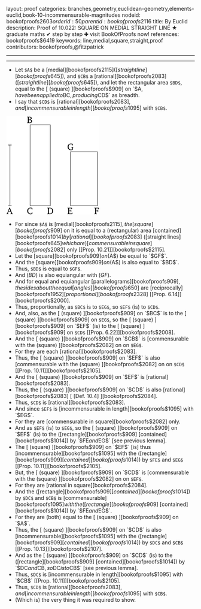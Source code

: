 layout: proof
categories: branches,geometry,euclidean-geometry,elements-euclid,book-10-incommensurable-magnitudes
nodeid: bookofproofs$2603
orderid: 50
parentid: bookofproofs$2116
title: By Euclid
description:  Proof of 10.022: SQUARE ON MEDIAL STRAIGHT LINE &#9733; graduate maths &#10004; step by step &#10010; visit BookOfProofs now!
references: bookofproofs$6419
keywords: line,medial,square,straight,proof
contributors: bookofproofs,@fitzpatrick

---


---

* Let `$A$` be a [medial][bookofproofs$2115] ([straight line][bookofproofs$645]), and `$CB$` a [rational][bookofproofs$2083] ([straight line][bookofproofs$645]), and let the rectangular area `$BD$`, equal to the [ (square) ][bookofproofs$909] on `$A$`, have been applied to `$BC$`, producing `$CD$` as breadth.
* I say that `$CD$` is [rational][bookofproofs$2083], and [incommensurable in length][bookofproofs$1095] with `$CB$`.

![fig022e](https://github.com/bookofproofs/bookofproofs.github.io/blob/main/_sources/_assets/images/euclid/Book10/fig022e.png?raw=true)

* For since `$A$` is [medial][bookofproofs$2115], the [square][bookofproofs$909] on it is equal to a (rectangular) area [contained][bookofproofs$1014] by [rational][bookofproofs$2083] ([straight lines][bookofproofs$645] which are) [commensurable in square][bookofproofs$2082] only [[Prop. 10.21]][bookofproofs$2115].
* Let the [square][bookofproofs$909] on ($A$) be equal to `$GF$`.
* And the [square][bookofproofs$909] on ($A$) is also equal to `$BD$`.
* Thus, `$BD$` is equal to `$GF$`.
* And ($BD$) is also equiangular with ($GF$).
* And for equal and equiangular [parallelograms][bookofproofs$909], the sides about the equal [angles][bookofproofs$650] are [reciprocally][bookofproofs$1952] [proportional][bookofproofs$2328] [[Prop. 6.14]][bookofproofs$2000].
* Thus, proportionally, as `$BC$` is to `$EG$`, so `$EF$` (is) to `$CD$`.
* And, also, as the [ (square) ][bookofproofs$909] on `$BC$` is to the [ (square) ][bookofproofs$909] on `$EG$`, so the [ (square) ][bookofproofs$909] on `$EF$` (is) to the [ (square) ][bookofproofs$909] on `$CD$` [[Prop. 6.22]][bookofproofs$2008].
* And the [ (square) ][bookofproofs$909] on `$CB$` is [commensurable with the (square) ][bookofproofs$2082] on on `$EG$`.
* For they are each [rational][bookofproofs$2083].
* Thus, the [ (square) ][bookofproofs$909] on `$EF$` is also [commensurable with the (square) ][bookofproofs$2082] on on `$CD$` [[Prop. 10.11]][bookofproofs$2105].
* And the [ (square) ][bookofproofs$909] on `$EF$` is [rational][bookofproofs$2083].
* Thus, the [ (square) ][bookofproofs$909] on `$CD$` is also [rational][bookofproofs$2083] [ [Def. 10.4] ][bookofproofs$2084].
* Thus, `$CD$` is [rational][bookofproofs$2083].
* And since `$EF$` is [incommensurable in length][bookofproofs$1095] with `$EG$`.
* For they are [commensurable in square][bookofproofs$2082] only.
* And as `$EF$` (is) to `$EG$`, so the [ (square) ][bookofproofs$909] on `$EF$` (is) to the ([rectangle][bookofproofs$909] [contained][bookofproofs$1014]) by `$FE$` and `$EG$` [see previous lemma].
* The [ (square) ][bookofproofs$909] on `$EF$` [is] thus [incommensurable][bookofproofs$1095] with the ([rectangle][bookofproofs$909] [contained][bookofproofs$1014]) by `$FE$` and `$EG$` [[Prop. 10.11]][bookofproofs$2105].
* But, the [ (square) ][bookofproofs$909] on `$CD$` is [commensurable with the (square) ][bookofproofs$2082] on on `$EF$`.
* For they are [rational in square][bookofproofs$2084].
* And the ([rectangle][bookofproofs$909] [contained][bookofproofs$1014]) by `$DC$` and `$CB$` is [commensurable][bookofproofs$1095] with the ([rectangle][bookofproofs$909] [contained][bookofproofs$1014]) by `$FE$` and `$EG$`.
* For they are (both) equal to the [ (square) ][bookofproofs$909] on `$A$`.
* Thus, the [ (square) ][bookofproofs$909] on `$CD$` is also [incommensurable][bookofproofs$1095] with the ([rectangle][bookofproofs$909] [contained][bookofproofs$1014]) by `$DC$` and `$CB$` [[Prop. 10.13]][bookofproofs$2107].
* And as the [ (square) ][bookofproofs$909] on `$CD$` (is) to the ([rectangle][bookofproofs$909] [contained][bookofproofs$1014]) by `$DC$` and `$CB$`, so `$DC$` is to `$CB$` [see previous lemma].
* Thus, `$DC$` is [incommensurable in length][bookofproofs$1095] with `$CB$` [[Prop. 10.11]][bookofproofs$2105].
* Thus, `$CD$` is [rational][bookofproofs$2083], and [incommensurable in length][bookofproofs$1095] with `$CB$`.
* (Which is) the very thing it was required to show.
